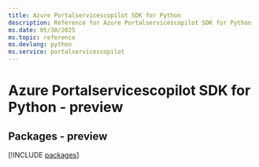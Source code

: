 ```yaml
---
title: Azure Portalservicescopilot SDK for Python
description: Reference for Azure Portalservicescopilot SDK for Python
ms.date: 05/30/2025
ms.topic: reference
ms.devlang: python
ms.service: portalservicescopilot
---
```

# Azure Portalservicescopilot SDK for Python - preview
## Packages - preview
[!INCLUDE [packages](portalservicescopilot-index.md)]